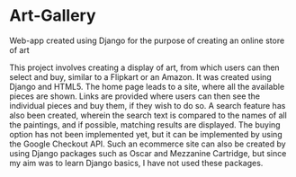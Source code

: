 # Art-Gallery
Web-app created using Django for the purpose of creating an online store of art

This project involves creating a display of art, from which users can then select and buy, similar to a Flipkart or an Amazon. It was created using Django and HTML5. 
The home page leads to a site, where all the available pieces are shown. Links are provided where users can then see the individual pieces and buy them, if they wish to do so. A search feature has also been created, wherein the search text is compared to the names of all the paintings, and if possible, matching results are displayed. The buying option has not been implemented yet, but it can be implemented by using the Google Checkout API. 
Such an ecommerce site can also be created by using Django packages such as Oscar and Mezzanine Cartridge, but since my aim was to learn Django basics, I have not used these packages.
